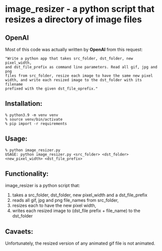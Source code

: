 # image_resizer - a python script that resizes a directory of image files  

## OpenAI
Most of this code was actually written by **OpenAI** from this request:

    "Write a python app that takes src_folder, dst_folder, new pixel_width,  
    and dst_file_prefix as command line parameters. Read all gif, jpg and png   
    files from src_folder, resize each image to have the same new pixel   
    width, and write each resized image to the dst_folder with its filename
    prefixed with the given dst_file_oprefix."


## Installation:
    % python3.9 -m venv venv
    % source venv/bin/activate
    % pip import -r requirements

## Usage:
    % python image_resizer.py 
    USAGE: python image_resizer.py <src_folder> <dst_folder> <new_pixel_width> <dst_file_prefix>

## Functionality: 
image_resizer is a python script that:  
1. takes a src_folder, dst_folder, new pixel_width and a dst_file_prefix  
1. reads all gif, jpg and png file_names from src_folder,  
1. resizes each to have the new pixel width,  
2. writes each resized image to (dst_file prefix + file_name) to the dst_folder  

## Cavaets:  
Unfortunately, the resized version of any animated gif file is not animated.

